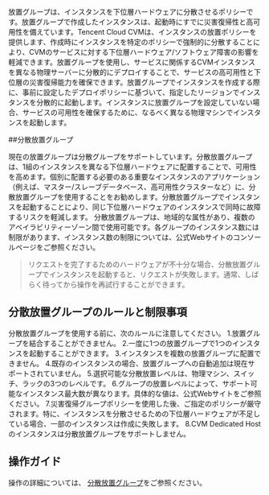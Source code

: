 放置グループは、インスタンスを下位層ハードウェアに分散させるポリシーです。放置グループで作成したインスタンスは、起動時にすでに災害復帰性と高可用性を備えています。Tencent Cloud CVMは、インスタンスの放置ポリシーを提供します、作成時にインスタンスを特定のポリシーで強制的に分散することにより、CVMのサービスに対する下位層ハードウェア/ソフトウェア障害の影響を軽減できます。放置グループを使用し、サービスに関係するCVMインスタンスを異なる物理サーバーに分散的にデプロイすることで、サービスの高可用性と下位層の災害復帰能力を確保できます。放置グループでインスタンスを作成する際に、事前に設定したデプロイポリシーに基づいて、指定したリージョンでインスタンスを分散的に起動します。インスタンスに放置グループを設定していない場合、サービスの可用性を確保するために、なるべく異なる物理マシンでインスタンスを起動します。

##分散放置グループ

現在の放置グループは分散グループをサポートしています。分散放置グループは、1組のインスタンスを異なる下位層ハードウェアに配置することで、可用性を高めます。個別に配置する必要のある重要なインスタンスのアプリケーション（例えば、マスター/スレーブデータベース、高可用性クラスターなど）に、分散放置グループを使用することをお勧めします。分散放置グループでインスタンスを起動することにより、同じ下位層ハードウェアのインスタンスで同時に故障するリスクを軽減します。
分散放置グループは、地域的な属性があり、複数のアベイラビリティーゾーン間で使用可能です。各グループのインスタンス数には制限があります、インスタンス数の制限については、公式Webサイトのコンソールページをご参照ください。

>リクエストを完了するためのハードウェアが不十分な場合、分散放置グループでインスタンスを起動すると、リクエストが失敗します。通常、しばらく待ってから操作を再試行することができます。

## 分散放置グループのルールと制限事項

分散放置グループを使用する前に、次のルールに注意してください。
1.放置グループを結合することができません。
2.一度に1つの放置グループで1つのインスタンスを起動することができます。
3.インスタンスを複数の放置グループに配置できません。
4.既存のインスタンスの場合、放置グループへの自動追加は現在サポートされていません。
5.選択可能な分散放置レベルは、物理マシン、スイッチ、ラックの3つのレベルです。
6.グループの放置レベルによって、サポート可能なインスタンス最大数が異なります。具体的な値は、公式Webサイトをご参照ください。
7.災害復帰グループポリシーを使用した後、ご指定のポリシーが厳守されます。特に、インスタンスを分散させるための下位層ハードウェアが不足している場合、一部のインスタンスは作成に失敗します。
8.CVM Dedicated Hostのインスタンスは分散放置グループをサポートしません。

## 操作ガイド
操作の詳細については、 [分散放置グループ](https://intl.cloud.tencent.com/document/product/213/17020)をご参照ください。
